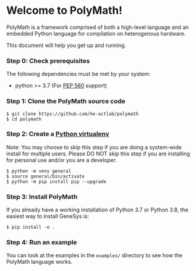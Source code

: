 # Welcome to PolyMath!

PolyMath is a framework comprised of both a high-level language and an embedded Python language for compilation on heterogenous hardware.

This document will help you get up and running.  

### Step 0: Check prerequisites
The following dependencies must be met by your system:
  * python >= 3.7 (For [PEP 560](https://www.python.org/dev/peps/pep-0560/) support)


### Step 1: Clone the PolyMath source code
  ```console
  $ git clone https://github.com/he-actlab/polymath
  $ cd polymath
  ```


### Step 2: Create a [Python virtualenv](https://docs.python.org/3/tutorial/venv.html)
Note: You may choose to skip this step if you are doing a system-wide install for multiple users.
      Please DO NOT skip this step if you are installing for personal use and/or you are a developer.
```console
$ python -m venv general
$ source general/bin/activate
$ python -m pip install pip --upgrade
```

### Step 3: Install PolyMath
If you already have a working installation of Python 3.7 or Python 3.8, the easiest way to install GeneSys is:
```console
$ pip install -e .
```

### Step 4: Run an example
You can look at the examples in the `examples/` directory to see how the PolyMath language works. 



